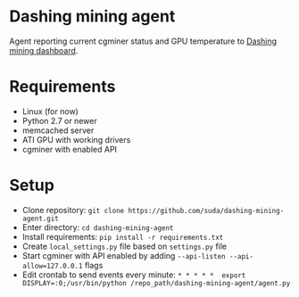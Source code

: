 Dashing mining agent
====================

Agent reporting current cgminer status and GPU temperature to [Dashing mining dashboard](https://github.com/suda/dashing-mining-dashboard).

Requirements
============

* Linux (for now)
* Python 2.7 or newer
* memcached server
* ATI GPU with working drivers
* cgminer with enabled API

Setup
=====

* Clone repository: `git clone https://github.com/suda/dashing-mining-agent.git`
* Enter directory: `cd dashing-mining-agent`
* Install requirements: `pip install -r requirements.txt`
* Create `local_settings.py` file based on `settings.py` file
* Start cgminer with API enabled by adding `--api-listen --api-allow=127.0.0.1` flags
* Edit crontab to send events every minute: `* * * * *  export DISPLAY=:0;/usr/bin/python /repo_path/dashing-mining-agent/agent.py`
